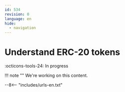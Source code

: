```yaml
---
id: 534
revision: 0
language: en
hide:
  - navigation
---
```


# Understand ERC-20 tokens

 :octicons-tools-24: In progress

!!! note ""
     We're working on this content.

--8<-- "includes/urls-en.txt"
